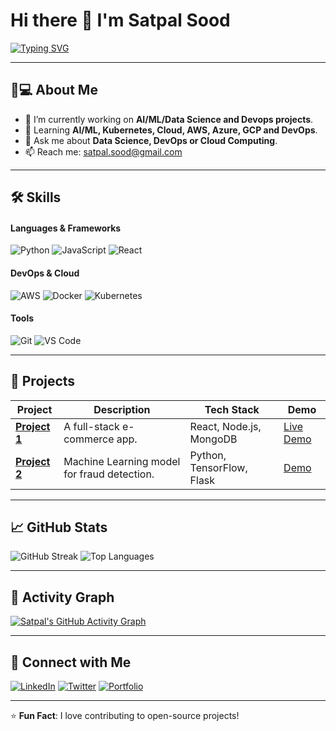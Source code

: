 # Hi there 👋 I'm Satpal Sood

[![Typing SVG](https://readme-typing-svg.herokuapp.com?font=Fira+Code&size=24&duration=3000&color=00FF00&center=true&vCenter=true&width=800&lines=Welcome+to+my+GitHub+Profile!;Full-Stack+Developer;Open-Source+Contributor;DevOps+Enthusiast)](https://git.io/typing-svg)

---

## 👨💻 About Me
- 🔭 I’m currently working on **AI/ML/Data Science and Devops projects**.
- 🌱 Learning **AI/ML, Kubernetes, Cloud, AWS, Azure, GCP and DevOps**.
- 💬 Ask me about **Data Science, DevOps or Cloud Computing**.
- 📫 Reach me: [satpal.sood@gmail.com](mailto:satpal.sood@gmail.com)

---

## 🛠️ Skills
#### **Languages & Frameworks**
![Python](https://img.shields.io/badge/-Python-3776AB?logo=python&logoColor=white)
![JavaScript](https://img.shields.io/badge/-JavaScript-F7DF1E?logo=javascript&logoColor=black)
![React](https://img.shields.io/badge/-React-61DAFB?logo=react&logoColor=black)

#### **DevOps & Cloud**
![AWS](https://img.shields.io/badge/-AWS-232F3E?logo=amazon-aws)
![Docker](https://img.shields.io/badge/-Docker-2496ED?logo=docker&logoColor=white)
![Kubernetes](https://img.shields.io/badge/-Kubernetes-326CE5?logo=kubernetes&logoColor=white)

#### **Tools**
![Git](https://img.shields.io/badge/-Git-F05032?logo=git&logoColor=white)
![VS Code](https://img.shields.io/badge/-VS%20Code-007ACC?logo=visual-studio-code)

---

## 🚀 Projects
| Project | Description | Tech Stack | Demo |
|---------|-------------|------------|------|
| **[Project 1](https://github.com/yourusername/project1)** | A full-stack e-commerce app. | React, Node.js, MongoDB | [Live Demo](https://yourapp.com) |
| **[Project 2](https://github.com/yourusername/project2)** | Machine Learning model for fraud detection. | Python, TensorFlow, Flask | [Demo](https://yourmlmodel.com) |

---

## 📈 GitHub Stats
![GitHub Streak](https://streak-stats.demolab.com?user=yourusername&theme=dark&hide_border=true)
![Top Languages](https://github-readme-stats.vercel.app/api/top-langs/?username=yourusername&layout=compact&theme=dark)

---

## 🌟 Activity Graph
[![Satpal's GitHub Activity Graph](https://github-readme-activity-graph.vercel.app/graph?username=satpalsood&theme=github-dark)](https://github.com/satpalsood)

---

## 🤝 Connect with Me
[![LinkedIn](https://img.shields.io/badge/-LinkedIn-0A66C2?logo=linkedin)](https://linkedin.com/in/yourusername)
[![Twitter](https://img.shields.io/badge/-Twitter-1DA1F2?logo=twitter)](https://twitter.com/yourusername)
[![Portfolio](https://img.shields.io/badge/Portfolio-%23000000.svg?logo=react)](https://yourportfolio.com)

---

⭐ **Fun Fact**: I love contributing to open-source projects!
